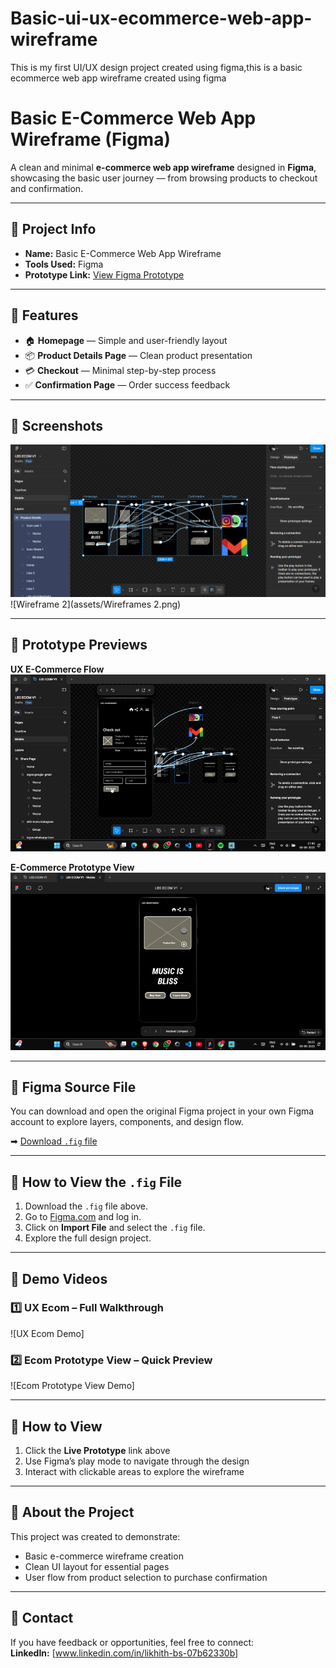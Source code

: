 # Basic-ui-ux-ecommerce-web-app-wireframe
This is my first UI/UX design project created using figma,this is a basic ecommerce web app wireframe created using figma

# Basic E-Commerce Web App Wireframe (Figma)

A clean and minimal **e-commerce web app wireframe** designed in **Figma**, showcasing the basic user journey — from browsing products to checkout and confirmation.

---

## 📌 Project Info
- **Name:** Basic E-Commerce Web App Wireframe  
- **Tools Used:** Figma  
- **Prototype Link:** [View Figma Prototype](https://www.figma.com/proto/NYvOXYrxH8zQkB6xseKxrB/LBS-ECOM-V1?node-id=0-1&t=igpguv0CH2N1ntf6-1)  

---

## 🎯 Features
- 🏠 **Homepage** — Simple and user-friendly layout  
- 📦 **Product Details Page** — Clean product presentation  
- 💳 **Checkout** — Minimal step-by-step process  
- ✅ **Confirmation Page** — Order success feedback  

---

## 📸 Screenshots

![Wireframe 1](assets/wireframes.png)  
![Wireframe 2](assets/Wireframes 2.png)  

---

## 🎥 Prototype Previews

**UX E-Commerce Flow**  
![UX E-Commerce Flow](assets/ux-ecom.gif)  

**E-Commerce Prototype View**  
![E-Commerce Prototype View](assets/ecom-prototype-view.gif)  

---

## 📂 Figma Source File
You can download and open the original Figma project in your own Figma account to explore layers, components, and design flow.

➡ [Download `.fig` file](assets/LBS%20ECOM%20v1.fig)  

---

## 🚀 How to View the `.fig` File
1. Download the `.fig` file above.  
2. Go to [Figma.com](https://figma.com) and log in.  
3. Click on **Import File** and select the `.fig` file.  
4. Explore the full design project.

---



## 🎥 Demo Videos
### 1️⃣ UX Ecom – Full Walkthrough  
![UX Ecom Demo]

### 2️⃣ Ecom Prototype View – Quick Preview  
![Ecom Prototype View Demo]

---

## 📂 How to View
1. Click the **Live Prototype** link above  
2. Use Figma’s play mode to navigate through the design  
3. Interact with clickable areas to explore the wireframe

---

## 📌 About the Project
This project was created to demonstrate:
- Basic e-commerce wireframe creation
- Clean UI layout for essential pages
- User flow from product selection to purchase confirmation

---

## 📧 Contact
If you have feedback or opportunities, feel free to connect:  
**LinkedIn:** [www.linkedin.com/in/likhith-bs-07b62330b]  

